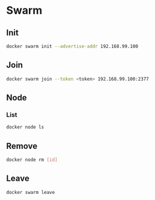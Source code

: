 # Swarm

## Init

```sh
docker swarm init --advertise-addr 192.168.99.100
```

## Join

```sh
docker swarm join --token <token> 192.168.99.100:2377
```

## Node

### List

```sh
docker node ls
```

## Remove

```sh
docker node rm [id]
```

## Leave

```sh
docker swarm leave
```
